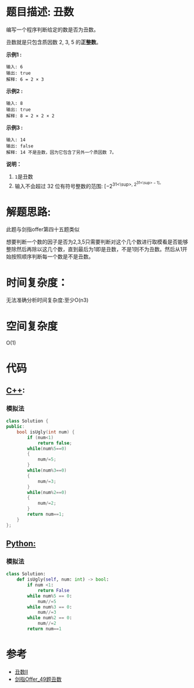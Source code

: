 # 题目描述:  丑数

编写一个程序判断给定的数是否为丑数。

丑数就是只包含质因数 2, 3, 5 的**正整数**。

**示例1 :**
```
输入: 6
输出: true
解释: 6 = 2 × 3
```

**示例2 :**
```
输入: 8
输出: true
解释: 8 = 2 × 2 × 2
```

**示例3 :**
```
输入: 14
输出: false 
解释: 14 不是丑数，因为它包含了另外一个质因数 7。
```

**说明：**
  1. ``1``是丑数
  2. 输入不会超过 32 位有符号整数的范围: [−2<sup>31<\sup>,  2<sup>31<\sup> − 1]。

  
# 解题思路:
此题与剑指offer第四十五题类似

想要判断一个数的因子是否为2,3,5只需要判断对这个几个数进行取模看是否能够整除然后再除以这几个数，直到最后为1即是丑数，不是1则不为丑数。然后从1开始按照顺序判断每一个数是不是丑数。
 
# 时间复杂度：
  无法准确分析时间复杂度:至少O(n3)
  
# 空间复杂度
  O(1)
  
# 代码

## [C++](./Ugly-Number.cpp):

###  模拟法
```c++
class Solution {
public:
    bool isUgly(int num) {
        if (num<1)
            return false;
        while(num%5==0)
        {
            num/=5;
        }
        while(num%3==0)
        {
            num/=3;
        }
        while(num%2==0)
        {
            num/=2;
        }
        return num==1;
    }
};
```

## [Python:](https://github.com/bryceustc/LeetCode_Note/blob/master/python/Search-A-2D-Matrix-II/Search-A-2D-Matrix-II.py)
###  模拟法
```python
class Solution:
    def isUgly(self, num: int) -> bool:
        if num <1:
            return False
        while num%5 == 0:
            num//=5
        while num%3 == 0:
            num//=3
        while num%2 == 0:
            num//=2
        return num==1
```

# 参考

  -  [丑数II](https://github.com/bryceustc/LeetCode_Note/blob/master/cpp/Ugly-Number-II/README.md)
  -  [剑指Offer_49题丑数](https://github.com/bryceustc/CodingInterviews/blob/master/UglyNumber/README.md)





